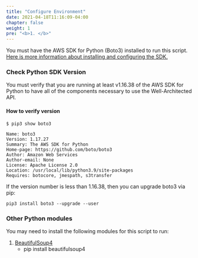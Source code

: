 ```yaml
---
title: "Configure Environment"
date: 2021-04-18T11:16:09-04:00
chapter: false
weight: 1
pre: "<b>1. </b>"
---
```


You must have the AWS SDK for Python (Boto3) installed to run this script. [Here is more information about installing and configuring the SDK.](https://boto3.amazonaws.com/v1/documentation/api/latest/guide/quickstart.html)

### Check Python SDK Version
You must verify that you are running at least v1.16.38 of the AWS SDK for Python to have all of the components necessary to use the Well-Architected API.

#### How to verify version
``` text {hl_lines=["4"]}
$ pip3 show boto3

Name: boto3
Version: 1.17.27
Summary: The AWS SDK for Python
Home-page: https://github.com/boto/boto3
Author: Amazon Web Services
Author-email: None
License: Apache License 2.0
Location: /usr/local/lib/python3.9/site-packages
Requires: botocore, jmespath, s3transfer
```

If the version number is less than 1.16.38, then you can upgrade boto3 via pip:
```
pip3 install boto3 --upgrade --user
```

### Other Python modules
You may need to install the following modules for this script to run:
1. [BeautifulSoup4](https://pypi.org/project/beautifulsoup4/)
    * pip install beautifulsoup4



<!-- {{< prev_next_button link_prev_url="../" link_next_url="../2_create_workload/" />}} -->

